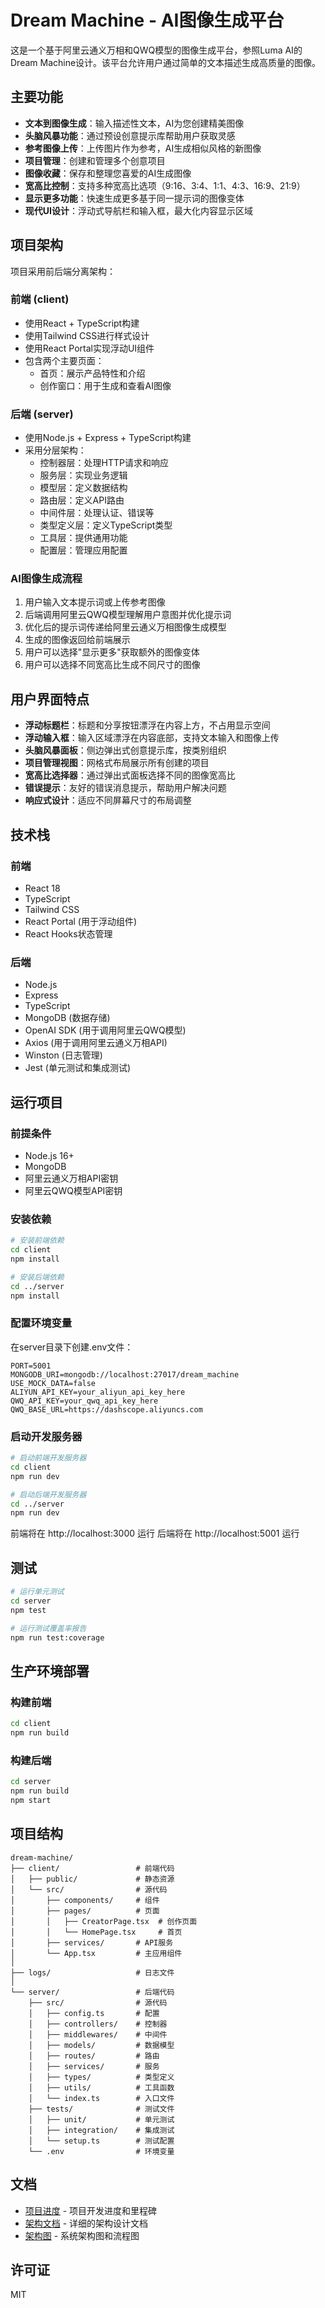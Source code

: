 # Dream Machine - AI图像生成平台

这是一个基于阿里云通义万相和QWQ模型的图像生成平台，参照Luma AI的Dream Machine设计。该平台允许用户通过简单的文本描述生成高质量的图像。

## 主要功能

- **文本到图像生成**：输入描述性文本，AI为您创建精美图像
- **头脑风暴功能**：通过预设创意提示库帮助用户获取灵感
- **参考图像上传**：上传图片作为参考，AI生成相似风格的新图像
- **项目管理**：创建和管理多个创意项目
- **图像收藏**：保存和整理您喜爱的AI生成图像
- **宽高比控制**：支持多种宽高比选项（9:16、3:4、1:1、4:3、16:9、21:9）
- **显示更多功能**：快速生成更多基于同一提示词的图像变体
- **现代UI设计**：浮动式导航栏和输入框，最大化内容显示区域

## 项目架构

项目采用前后端分离架构：

### 前端 (client)
- 使用React + TypeScript构建
- 使用Tailwind CSS进行样式设计
- 使用React Portal实现浮动UI组件
- 包含两个主要页面：
  - 首页：展示产品特性和介绍
  - 创作窗口：用于生成和查看AI图像

### 后端 (server)
- 使用Node.js + Express + TypeScript构建
- 采用分层架构：
  - 控制器层：处理HTTP请求和响应
  - 服务层：实现业务逻辑
  - 模型层：定义数据结构
  - 路由层：定义API路由
  - 中间件层：处理认证、错误等
  - 类型定义层：定义TypeScript类型
  - 工具层：提供通用功能
  - 配置层：管理应用配置

### AI图像生成流程
1. 用户输入文本提示词或上传参考图像
2. 后端调用阿里云QWQ模型理解用户意图并优化提示词
3. 优化后的提示词传递给阿里云通义万相图像生成模型
4. 生成的图像返回给前端展示
5. 用户可以选择"显示更多"获取额外的图像变体
6. 用户可以选择不同宽高比生成不同尺寸的图像

## 用户界面特点

- **浮动标题栏**：标题和分享按钮漂浮在内容上方，不占用显示空间
- **浮动输入框**：输入区域漂浮在内容底部，支持文本输入和图像上传
- **头脑风暴面板**：侧边弹出式创意提示库，按类别组织
- **项目管理视图**：网格式布局展示所有创建的项目
- **宽高比选择器**：通过弹出式面板选择不同的图像宽高比
- **错误提示**：友好的错误消息提示，帮助用户解决问题
- **响应式设计**：适应不同屏幕尺寸的布局调整

## 技术栈

### 前端
- React 18
- TypeScript
- Tailwind CSS
- React Portal (用于浮动组件)
- React Hooks状态管理

### 后端
- Node.js
- Express
- TypeScript
- MongoDB (数据存储)
- OpenAI SDK (用于调用阿里云QWQ模型)
- Axios (用于调用阿里云通义万相API)
- Winston (日志管理)
- Jest (单元测试和集成测试)

## 运行项目

### 前提条件
- Node.js 16+
- MongoDB
- 阿里云通义万相API密钥
- 阿里云QWQ模型API密钥

### 安装依赖

```bash
# 安装前端依赖
cd client
npm install

# 安装后端依赖
cd ../server
npm install
```

### 配置环境变量

在server目录下创建.env文件：

```
PORT=5001
MONGODB_URI=mongodb://localhost:27017/dream_machine
USE_MOCK_DATA=false
ALIYUN_API_KEY=your_aliyun_api_key_here
QWQ_API_KEY=your_qwq_api_key_here
QWQ_BASE_URL=https://dashscope.aliyuncs.com
```

### 启动开发服务器

```bash
# 启动前端开发服务器
cd client
npm run dev

# 启动后端开发服务器
cd ../server
npm run dev
```

前端将在 http://localhost:3000 运行
后端将在 http://localhost:5001 运行

## 测试

```bash
# 运行单元测试
cd server
npm test

# 运行测试覆盖率报告
npm run test:coverage
```

## 生产环境部署

### 构建前端

```bash
cd client
npm run build
```

### 构建后端

```bash
cd server
npm run build
npm start
```

## 项目结构

```
dream-machine/
├── client/                 # 前端代码
│   ├── public/             # 静态资源
│   └── src/                # 源代码
│       ├── components/     # 组件
│       ├── pages/          # 页面
│       │   ├── CreatorPage.tsx  # 创作页面
│       │   └── HomePage.tsx     # 首页
│       ├── services/       # API服务
│       └── App.tsx         # 主应用组件
│
├── logs/                   # 日志文件
│
└── server/                 # 后端代码
    ├── src/                # 源代码
    │   ├── config.ts       # 配置
    │   ├── controllers/    # 控制器
    │   ├── middlewares/    # 中间件
    │   ├── models/         # 数据模型
    │   ├── routes/         # 路由
    │   ├── services/       # 服务
    │   ├── types/          # 类型定义
    │   ├── utils/          # 工具函数
    │   └── index.ts        # 入口文件
    ├── tests/              # 测试文件
    │   ├── unit/           # 单元测试
    │   ├── integration/    # 集成测试
    │   └── setup.ts        # 测试配置
    └── .env                # 环境变量
```

## 文档

- [项目进度](./PROGRESS.md) - 项目开发进度和里程碑
- [架构文档](./ARCHITECTURE.md) - 详细的架构设计文档
- [架构图](./ARCHITECTURE_DIAGRAMS.md) - 系统架构图和流程图

## 许可证

MIT 